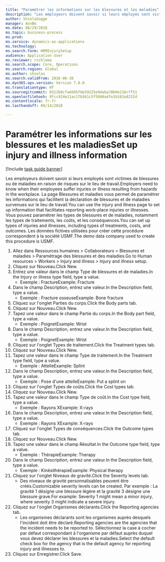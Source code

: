 ```yaml
--- 
title: "Paramétrer les informations sur les blessures et les maladies"
description: "Les employeurs doivent savoir si leurs employés sont victimes de blessures ou de maladies en raison de risques sur le lieu de travail."
author: ShielaSogge
manager: AnnBe
ms.date: 08/29/2018
ms.topic: business-process
ms.prod: 
ms.service: dynamics-ax-applications
ms.technology: 
ms.search.form: HRMInjurySetup
audience: Application User
ms.reviewer: rschloma
ms.search.scope: Core, Operations
ms.search.region: Global
ms.author: shielas
ms.search.validFrom: 2016-06-30
ms.dyn365.ops.version: Version 7.0.0
ms.translationtype: HT
ms.sourcegitcommit: 0312b8cfadd45f8e59225e9daba78b9e216cff51
ms.openlocfilehash: 9fcc924e11ac17b561c5f5840a4fe1b183a8232d
ms.contentlocale: fr-fr
ms.lasthandoff: 09/14/2018

---
```

# <a name="set-up-injury-and-illness-information"></a><span data-ttu-id="f94dc-103">Paramétrer les informations sur les blessures et les maladies</span><span class="sxs-lookup"><span data-stu-id="f94dc-103">Set up injury and illness information</span></span>

[!include [task guide banner](../../includes/task-guide-banner.md)]

<span data-ttu-id="f94dc-104">Les employeurs doivent savoir si leurs employés sont victimes de blessures ou de maladies en raison de risques sur le lieu de travail.</span><span class="sxs-lookup"><span data-stu-id="f94dc-104">Employers need to know when their employees suffer injuries or illness resulting from hazards in the workplace.</span></span> <span data-ttu-id="f94dc-105">La page Blessures et maladies vous permet de paramétrer les informations qui facilitent la déclaration de blessures et de maladies survenues sur le lieu de travail.</span><span class="sxs-lookup"><span data-stu-id="f94dc-105">You can use the injury and illness page to set up information that facilitates reporting work-place injuries or illnesses.</span></span> <span data-ttu-id="f94dc-106">Vous pouvez paramétrer les types de blessures et de maladies, notamment les types de traitements, les coûts, et les conséquences.</span><span class="sxs-lookup"><span data-stu-id="f94dc-106">You can set up types of injuries and illnesses, including types of treatments, costs, and outcomes.</span></span> <span data-ttu-id="f94dc-107">Les données fictives utilisées pour créer cette procédure correspondent à la société USMF.</span><span class="sxs-lookup"><span data-stu-id="f94dc-107">The demo data company used to create this procedure is USMF.</span></span>

1. <span data-ttu-id="f94dc-108">Allez dans Ressources humaines > Collaborateurs > Blessures et maladies > Paramétrage des blessures et des maladies.</span><span class="sxs-lookup"><span data-stu-id="f94dc-108">Go to Human resources > Workers > Injury and illness > Injury and illness setup.</span></span>
2. <span data-ttu-id="f94dc-109">Cliquez sur Nouveau.</span><span class="sxs-lookup"><span data-stu-id="f94dc-109">Click New.</span></span>
3. <span data-ttu-id="f94dc-110">Entrez une valeur dans le champ Type de blessures et de maladies.</span><span class="sxs-lookup"><span data-stu-id="f94dc-110">In the Injury or illness type field, type a value.</span></span>
    * <span data-ttu-id="f94dc-111">Exemple : Fracture</span><span class="sxs-lookup"><span data-stu-id="f94dc-111">Example: Fracture</span></span>  
4. <span data-ttu-id="f94dc-112">Dans le champ Description, entrez une valeur.</span><span class="sxs-lookup"><span data-stu-id="f94dc-112">In the Description field, type a value.</span></span>
    * <span data-ttu-id="f94dc-113">Exemple : Fracture osseuse</span><span class="sxs-lookup"><span data-stu-id="f94dc-113">Example: Bone fracture</span></span>  
5. <span data-ttu-id="f94dc-114">Cliquez sur l'onglet Parties du corps.</span><span class="sxs-lookup"><span data-stu-id="f94dc-114">Click the Body parts tab.</span></span>
6. <span data-ttu-id="f94dc-115">Cliquez sur Nouveau.</span><span class="sxs-lookup"><span data-stu-id="f94dc-115">Click New.</span></span>
7. <span data-ttu-id="f94dc-116">Tapez une valeur dans le champ Partie du corps.</span><span class="sxs-lookup"><span data-stu-id="f94dc-116">In the Body part field, type a value.</span></span>
    * <span data-ttu-id="f94dc-117">Exemple : Poignet</span><span class="sxs-lookup"><span data-stu-id="f94dc-117">Example: Wrist</span></span>  
8. <span data-ttu-id="f94dc-118">Dans le champ Description, entrez une valeur.</span><span class="sxs-lookup"><span data-stu-id="f94dc-118">In the Description field, type a value.</span></span>
    * <span data-ttu-id="f94dc-119">Exemple : Poignet</span><span class="sxs-lookup"><span data-stu-id="f94dc-119">Example: Wrist</span></span>  
9. <span data-ttu-id="f94dc-120">Cliquez sur l'onglet Types de traitement.</span><span class="sxs-lookup"><span data-stu-id="f94dc-120">Click the Treatment types tab.</span></span>
10. <span data-ttu-id="f94dc-121">Cliquez sur Nouveau.</span><span class="sxs-lookup"><span data-stu-id="f94dc-121">Click New.</span></span>
11. <span data-ttu-id="f94dc-122">Tapez une valeur dans le champ Type de traitement.</span><span class="sxs-lookup"><span data-stu-id="f94dc-122">In the Treatment type field, type a value.</span></span>
    * <span data-ttu-id="f94dc-123">Exemple : Attelle</span><span class="sxs-lookup"><span data-stu-id="f94dc-123">Example: Splint</span></span>  
12. <span data-ttu-id="f94dc-124">Dans le champ Description, entrez une valeur.</span><span class="sxs-lookup"><span data-stu-id="f94dc-124">In the Description field, type a value.</span></span>
    * <span data-ttu-id="f94dc-125">Exemple : Pose d'une attelle</span><span class="sxs-lookup"><span data-stu-id="f94dc-125">Example: Put a splint on</span></span>  
13. <span data-ttu-id="f94dc-126">Cliquez sur l'onglet Types de coûts.</span><span class="sxs-lookup"><span data-stu-id="f94dc-126">Click the Cost types tab.</span></span>
14. <span data-ttu-id="f94dc-127">Cliquez sur Nouveau.</span><span class="sxs-lookup"><span data-stu-id="f94dc-127">Click New.</span></span>
15. <span data-ttu-id="f94dc-128">Tapez une valeur dans le champ Type de coût.</span><span class="sxs-lookup"><span data-stu-id="f94dc-128">In the Cost type field, type a value.</span></span>
    * <span data-ttu-id="f94dc-129">Exemple : Rayons X</span><span class="sxs-lookup"><span data-stu-id="f94dc-129">Example: X-rays</span></span>  
16. <span data-ttu-id="f94dc-130">Dans le champ Description, entrez une valeur.</span><span class="sxs-lookup"><span data-stu-id="f94dc-130">In the Description field, type a value.</span></span>
    * <span data-ttu-id="f94dc-131">Exemple : Rayons X</span><span class="sxs-lookup"><span data-stu-id="f94dc-131">Example: X-rays</span></span>  
17. <span data-ttu-id="f94dc-132">Cliquez sur l'onglet Types de conséquences.</span><span class="sxs-lookup"><span data-stu-id="f94dc-132">Click the Outcome types tab.</span></span>
18. <span data-ttu-id="f94dc-133">Cliquez sur Nouveau.</span><span class="sxs-lookup"><span data-stu-id="f94dc-133">Click New.</span></span>
19. <span data-ttu-id="f94dc-134">Tapez une valeur dans le champ Résultat.</span><span class="sxs-lookup"><span data-stu-id="f94dc-134">In the Outcome type field, type a value.</span></span>
    * <span data-ttu-id="f94dc-135">Exemple : Thérapie</span><span class="sxs-lookup"><span data-stu-id="f94dc-135">Example: Therapy</span></span>  
20. <span data-ttu-id="f94dc-136">Dans le champ Description, entrez une valeur.</span><span class="sxs-lookup"><span data-stu-id="f94dc-136">In the Description field, type a value.</span></span>
    * <span data-ttu-id="f94dc-137">Exemple : Kinésithérapie</span><span class="sxs-lookup"><span data-stu-id="f94dc-137">Example: Physical therapy</span></span>  
21. <span data-ttu-id="f94dc-138">Cliquez sur l'onglet Niveaux de gravité.</span><span class="sxs-lookup"><span data-stu-id="f94dc-138">Click the Severity levels tab.</span></span>
    * <span data-ttu-id="f94dc-139">Des niveaux de gravité personnalisables peuvent être créés.</span><span class="sxs-lookup"><span data-stu-id="f94dc-139">Customizable severity levels can be created.</span></span> <span data-ttu-id="f94dc-140">Par exemple : La gravité 1 désigne une blessure légère et la gravité 3 désigne une blessure grave.</span><span class="sxs-lookup"><span data-stu-id="f94dc-140">For example: Severity 1 might mean a minor injury, where severity 3 might indicate a severe injury.</span></span>  
22. <span data-ttu-id="f94dc-141">Cliquez sur l'onglet Organismes déclarants.</span><span class="sxs-lookup"><span data-stu-id="f94dc-141">Click the Reporting agencies tab.</span></span>
    * <span data-ttu-id="f94dc-142">Les organismes déclarants sont les organismes auprès desquels l'incident doit être déclaré.</span><span class="sxs-lookup"><span data-stu-id="f94dc-142">Reporting agencies are the agencies that the incident needs to be reported to.</span></span> <span data-ttu-id="f94dc-143">Sélectionnez la case à cocher par défaut correspondant à l'organisme par défaut auprès duquel vous devez déclarer les blessures et la maladies.</span><span class="sxs-lookup"><span data-stu-id="f94dc-143">Select the default check box for the agency that is the default agency for reporting injury and illnesses to.</span></span>  
23. <span data-ttu-id="f94dc-144">Cliquez sur Enregistrer.</span><span class="sxs-lookup"><span data-stu-id="f94dc-144">Click Save.</span></span>


